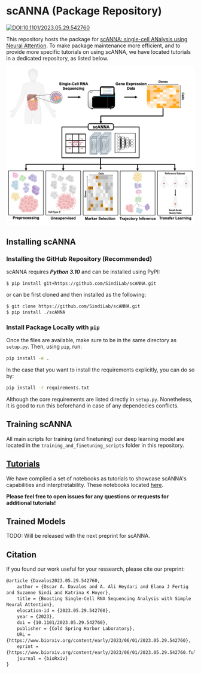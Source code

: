 # scANNA (Package Repository)

[![DOI:10.1101/2023.05.29.542760](http://img.shields.io/badge/DOI-10.1101/2023.05.29.542760-B31B1B.svg)](https://doi.org/10.1101/2023.05.29.542760)

This repository hosts the package for [scANNA: single-cell ANalysis using Neural Attention](https://www.biorxiv.org/content/10.1101/2023.05.29.542760v1). To make package maintenance more efficient, and to provide more specific tutorials on using scANNA, we have located tutorials in a dedicated repository, as listed below.

![scANNA_Diagram](scANNA_overview.jpg)

## Installing scANNA
### Installing the GitHub Repository (Recommended)
scANNA requires ***Python 3.10*** and can be installed using PyPI:
```
$ pip install git+https://github.com/SindiLab/scANNA.git
```
or can be first cloned and then installed as the following:
```
$ git clone https://github.com/SindiLab/scANNA.git
$ pip install ./scANNA
```

### Install Package Locally with `pip`
Once the files are available, make sure to be in the same directory as `setup.py`. Then, using `pip`, run:

````bash
pip install -e .
````
In the case that you want to install the requirements explicitly, you can do so by:
````bash
pip install -r requirements.txt
````
Although the core requirements are listed directly in `setup.py`. Nonetheless, it is good to run this beforehand in case of any dependecies conflicts.

## Training scANNA
All main scripts for training (and finetuning) our deep learning model are located in the `training_and_finetuning_scripts` folder in this repository.

## [Tutorials](https://github.com/SindiLab/Tutorials/tree/main/scANNA)
We have compiled a set of notebooks as tutorials to showcase scANNA's capabilities and interptretability. These notebooks located [here](https://github.com/SindiLab/Tutorials/tree/main/scANNA). 

**Please feel free to open issues for any questions or requests for additional tutorials!**

## Trained Models
TODO: Will be released with the next preprint for scANNA.


## Citation
If you found our work useful for your ressearch, please cite our preprint:
```
@article {Davalos2023.05.29.542760,
	author = {Oscar A. Davalos and A. Ali Heydari and Elana J Fertig and Suzanne Sindi and Katrina K Hoyer},
	title = {Boosting Single-Cell RNA Sequencing Analysis with Simple Neural Attention},
	elocation-id = {2023.05.29.542760},
	year = {2023},
	doi = {10.1101/2023.05.29.542760},
	publisher = {Cold Spring Harbor Laboratory},
	URL = {https://www.biorxiv.org/content/early/2023/06/01/2023.05.29.542760},
	eprint = {https://www.biorxiv.org/content/early/2023/06/01/2023.05.29.542760.full.pdf},
	journal = {bioRxiv}
}
```
